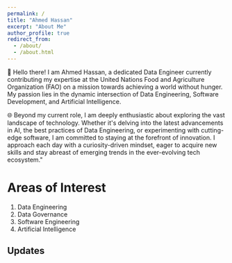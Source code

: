 ```yaml
---
permalink: /
title: "Ahmed Hassan"
excerpt: "About Me"
author_profile: true
redirect_from: 
  - /about/
  - /about.html
---
```

👋 Hello there! I am Ahmed Hassan, a dedicated Data Engineer currently contributing my expertise at the United Nations Food and Agriculture Organization (FAO) on a mission towards achieving a world without hunger. My passion lies in the dynamic intersection of Data Engineering, Software Development, and Artificial Intelligence.

🌐 Beyond my current role, I am deeply enthusiastic about exploring the vast landscape of technology. Whether it's delving into the latest advancements in AI, the best practices of Data Engineering, or experimenting with cutting-edge software, I am committed to staying at the forefront of innovation. I approach each day with a curiosity-driven mindset, eager to acquire new skills and stay abreast of emerging trends in the ever-evolving tech ecosystem."

Areas of Interest
=================

1. Data Engineering
2. Data Governance
3. Software Engineering
4. Artificial Intelligence

Updates
-------
